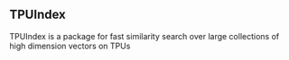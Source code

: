 ## TPUIndex

TPUIndex is a package for fast similarity search over large collections of high dimension vectors on TPUs
